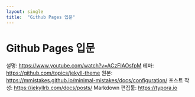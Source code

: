 ```yaml
---
layout: single
title:  "Github Pages 입문"
---
```


# Github Pages 입문

설명: <https://www.youtube.com/watch?v=ACzFIAOsfpM>
테마: <https://github.com/topics/jekyll-theme>
원본: <https://mmistakes.github.io/minimal-mistakes/docs/configuration/>
포스트 작성: <https://jekyllrb.com/docs/posts/>
Markdown 편집툴: <https://typora.io>

